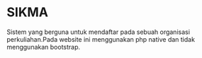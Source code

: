 # SIKMA
Sistem yang berguna untuk mendaftar pada sebuah organisasi perkuliahan.Pada website ini menggunakan php native dan tidak menggunakan bootstrap.
